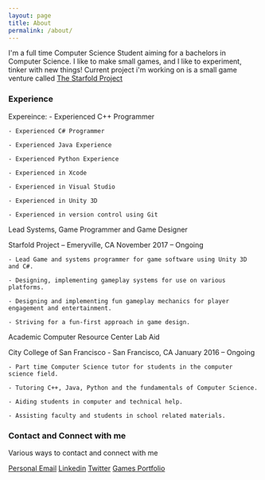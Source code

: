 ```yaml
---
layout: page
title: About
permalink: /about/
---
```


I'm a full time Computer Science Student aiming for a bachelors in Computer Science.
I like to make small games, and I like to experiment, tinker with new things!
Current project i'm working on is a small game venture called [The Starfold Project](https://twitter.com/starfoldproject)

### Experience

Expereince:
    - Experienced C++ Programmer

    - Experienced C# Programmer
    
    - Experienced Java Experience

    - Experienced Python Experience

    - Experienced in Xcode

    - Experienced in Visual Studio

    - Experienced in Unity 3D
    
    - Experienced in version control using Git




Lead Systems, Game Programmer and Game Designer

Starfold Project – Emeryville, CA					November 2017 – Ongoing

    - Lead Game and systems programmer for game software using Unity 3D and C#.

    - Designing, implementing gameplay systems for use on various platforms.

    - Designing and implementing fun gameplay mechanics for player engagement and entertainment.

    - Striving for a fun-first approach in game design.


Academic Computer Resource Center Lab Aid

City College of San Francisco - San Francisco, CA		January 2016 – Ongoing

    - Part time Computer Science tutor for students in the computer science field.

    - Tutoring C++, Java, Python and the fundamentals of Computer Science.

    - Aiding students in computer and technical help.

    - Assisting faculty and students in school related materials.


### Contact and Connect with me

Various ways to contact and connect with me

[Personal Email](sindiewen@gmail.com)
[Linkedin](https://www.linkedin.com/in/rachel-vancleave-01038b89/)
[Twitter](https://twitter.com/Sindiewen)
[Games Portfolio](https://sindiewen.itch.io/)
